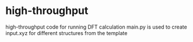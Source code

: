 # high-throughput
high-throughput code for running DFT calculation
main.py is used to create input.xyz for different structures from the template

